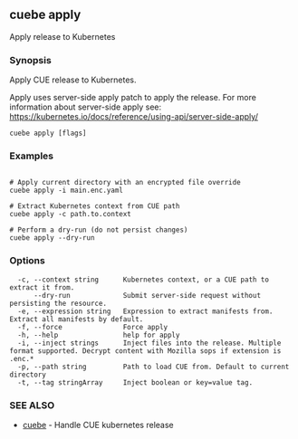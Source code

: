 ## cuebe apply

Apply release to Kubernetes

### Synopsis

Apply CUE release to Kubernetes.

Apply uses server-side apply patch to apply the release.
For more information about server-side apply see:
  https://kubernetes.io/docs/reference/using-api/server-side-apply/


```
cuebe apply [flags]
```

### Examples

```

# Apply current directory with an encrypted file override
cuebe apply -i main.enc.yaml

# Extract Kubernetes context from CUE path
cuebe apply -c path.to.context

# Perform a dry-run (do not persist changes)
cuebe apply --dry-run

```

### Options

```
  -c, --context string      Kubernetes context, or a CUE path to extract it from.
      --dry-run             Submit server-side request without persisting the resource.
  -e, --expression string   Expression to extract manifests from. Extract all manifests by default.
  -f, --force               Force apply
  -h, --help                help for apply
  -i, --inject strings      Inject files into the release. Multiple format supported. Decrypt content with Mozilla sops if extension is .enc.*
  -p, --path string         Path to load CUE from. Default to current directory
  -t, --tag stringArray     Inject boolean or key=value tag.
```

### SEE ALSO

* [cuebe](cli/cuebe.md)	 - Handle CUE kubernetes release

